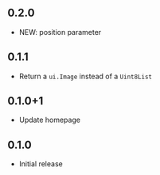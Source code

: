 ## 0.2.0
* NEW: position parameter

## 0.1.1
* Return a `ui.Image` instead of a `Uint8List`

## 0.1.0+1
* Update homepage

## 0.1.0

* Initial release
